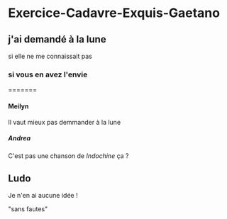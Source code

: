 # Exercice-Cadavre-Exquis-Gaetano

## j'ai demandé à la lune

si elle ne me connaissait pas

### si vous en avez l'envie

=======


#### Meilyn

Il vaut mieux pas demmander à la lune

##### Andrea

C'est pas une chanson de *Indochine* ça ? 


## Ludo 

Je n'en ai aucune idée !

"sans fautes"
